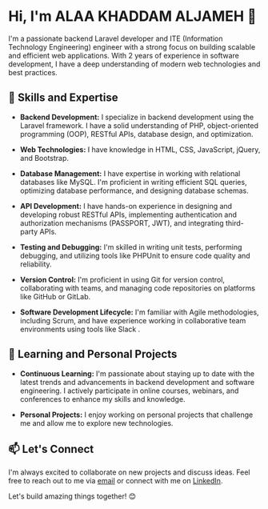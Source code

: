 # Hi, I'm ALAA KHADDAM ALJAMEH 👋

I'm a passionate backend Laravel developer and ITE (Information Technology Engineering) engineer with a strong focus on building scalable and efficient web applications. With 2 years of experience in software development, I have a deep understanding of modern web technologies and best practices.

## 🚀 Skills and Expertise

- **Backend Development:** I specialize in backend development using the Laravel framework. I have a solid understanding of PHP, object-oriented programming (OOP), RESTful APIs, database design, and optimization.

- **Web Technologies:** I have knowledge in HTML, CSS, JavaScript, jQuery, and Bootstrap.

- **Database Management:** I have expertise in working with relational databases like MySQL. I'm proficient in writing efficient SQL queries, optimizing database performance, and designing database schemas.

- **API Development:** I have hands-on experience in designing and developing robust RESTful APIs, implementing authentication and authorization mechanisms (PASSPORT, JWT), and integrating third-party APIs.

- **Testing and Debugging:** I'm skilled in writing unit tests, performing debugging, and utilizing tools like PHPUnit  to ensure code quality and reliability.

- **Version Control:** I'm proficient in using Git for version control, collaborating with teams, and managing code repositories on platforms like GitHub or GitLab.

- **Software Development Lifecycle:** I'm familiar with Agile methodologies, including Scrum, and have experience working in collaborative team environments using tools like Slack .


## 🌱 Learning and Personal Projects

- **Continuous Learning:** I'm passionate about staying up to date with the latest trends and advancements in backend development and software engineering. I actively participate in online courses, webinars, and conferences to enhance my skills and knowledge.

- **Personal Projects:** I enjoy working on personal projects that challenge me and allow me to explore new technologies.

## 📫 Let's Connect

I'm always excited to collaborate on new projects and discuss ideas. Feel free to reach out to me via [email](mailto:your@email.com) or connect with me on [LinkedIn](https://www.linkedin.com/in/yourprofile).

Let's build amazing things together! 😊
